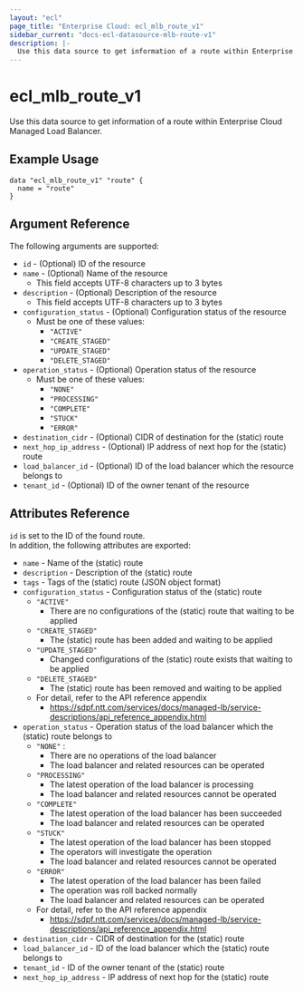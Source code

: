 ```yaml
---
layout: "ecl"
page_title: "Enterprise Cloud: ecl_mlb_route_v1"
sidebar_current: "docs-ecl-datasource-mlb-route-v1"
description: |-
  Use this data source to get information of a route within Enterprise Cloud Managed Load Balancer.
---
```


# ecl\_mlb\_route\_v1

Use this data source to get information of a route within Enterprise Cloud Managed Load Balancer.

## Example Usage

```hcl
data "ecl_mlb_route_v1" "route" {
  name = "route"
}
```

## Argument Reference

The following arguments are supported:

* `id` - (Optional) ID of the resource
* `name` - (Optional) Name of the resource
    * This field accepts UTF-8 characters up to 3 bytes
* `description` - (Optional) Description of the resource
    * This field accepts UTF-8 characters up to 3 bytes
* `configuration_status` - (Optional) Configuration status of the resource
    * Must be one of these values:
        * `"ACTIVE"`
        * `"CREATE_STAGED"`
        * `"UPDATE_STAGED"`
        * `"DELETE_STAGED"`
* `operation_status` - (Optional) Operation status of the resource
    * Must be one of these values:
        * `"NONE"`
        * `"PROCESSING"`
        * `"COMPLETE"`
        * `"STUCK"`
        * `"ERROR"`
* `destination_cidr` - (Optional) CIDR of destination for the (static) route
* `next_hop_ip_address` - (Optional) IP address of next hop for the (static) route
* `load_balancer_id` - (Optional) ID of the load balancer which the resource belongs to
* `tenant_id` - (Optional) ID of the owner tenant of the resource

## Attributes Reference

`id` is set to the ID of the found route.<br>
In addition, the following attributes are exported:

* `name` - Name of the (static) route
* `description` - Description of the (static) route
* `tags` - Tags of the (static) route (JSON object format)
* `configuration_status` - Configuration status of the (static) route
    * `"ACTIVE"`
        * There are no configurations of the (static) route that waiting to be applied
    * `"CREATE_STAGED"`
        * The (static) route has been added and waiting to be applied
    * `"UPDATE_STAGED"`
        * Changed configurations of the (static) route exists that waiting to be applied
    * `"DELETE_STAGED"`
        * The (static) route has been removed and waiting to be applied
    * For detail, refer to the API reference appendix
        * https://sdpf.ntt.com/services/docs/managed-lb/service-descriptions/api_reference_appendix.html
* `operation_status` - Operation status of the load balancer which the (static) route belongs to
    * `"NONE"` :
        * There are no operations of the load balancer
        * The load balancer and related resources can be operated
    * `"PROCESSING"`
        * The latest operation of the load balancer is processing
        * The load balancer and related resources cannot be operated
    * `"COMPLETE"`
        * The latest operation of the load balancer has been succeeded
        * The load balancer and related resources can be operated
    * `"STUCK"`
        * The latest operation of the load balancer has been stopped
        * The operators will investigate the operation
        * The load balancer and related resources cannot be operated
    * `"ERROR"`
        * The latest operation of the load balancer has been failed
        * The operation was roll backed normally
        * The load balancer and related resources can be operated
    * For detail, refer to the API reference appendix
        * https://sdpf.ntt.com/services/docs/managed-lb/service-descriptions/api_reference_appendix.html
* `destination_cidr` - CIDR of destination for the (static) route
* `load_balancer_id` - ID of the load balancer which the (static) route belongs to
* `tenant_id` - ID of the owner tenant of the (static) route
* `next_hop_ip_address` - IP address of next hop for the (static) route

